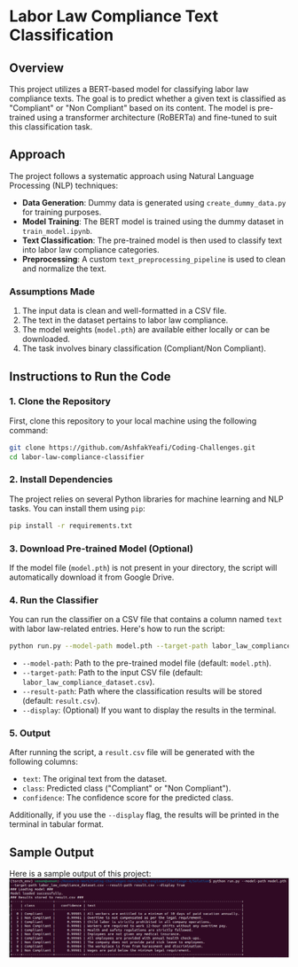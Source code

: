 # Labor Law Compliance Text Classification

## Overview

This project utilizes a BERT-based model for classifying labor law compliance texts. The goal is to predict whether a given text is classified as "Compliant" or "Non Compliant" based on its content. The model is pre-trained using a transformer architecture (RoBERTa) and fine-tuned to suit this classification task.

## Approach

The project follows a systematic approach using Natural Language Processing (NLP) techniques:

- **Data Generation**: Dummy data is generated using `create_dummy_data.py` for training purposes.
- **Model Training**: The BERT model is trained using the dummy dataset in `train_model.ipynb`.
- **Text Classification**: The pre-trained model is then used to classify text into labor law compliance categories.
- **Preprocessing**: A custom `text_preprocessing_pipeline` is used to clean and normalize the text.

### Assumptions Made

1. The input data is clean and well-formatted in a CSV file.
2. The text in the dataset pertains to labor law compliance.
3. The model weights (`model.pth`) are available either locally or can be downloaded.
4. The task involves binary classification (Compliant/Non Compliant).

## Instructions to Run the Code

### 1. Clone the Repository

First, clone this repository to your local machine using the following command:

```bash
git clone https://github.com/AshfakYeafi/Coding-Challenges.git
cd labor-law-compliance-classifier
```

### 2. Install Dependencies

The project relies on several Python libraries for machine learning and NLP tasks. You can install them using `pip`:

```bash
pip install -r requirements.txt
```

### 3. Download Pre-trained Model (Optional)

If the model file (`model.pth`) is not present in your directory, the script will automatically download it from Google Drive.

### 4. Run the Classifier

You can run the classifier on a CSV file that contains a column named `text` with labor law-related entries. Here's how to run the script:

```bash
python run.py --model-path model.pth --target-path labor_law_compliance_dataset.csv --result-path result.csv --display True
```

- `--model-path`: Path to the pre-trained model file (default: `model.pth`).
- `--target-path`: Path to the input CSV file (default: `labor_law_compliance_dataset.csv`).
- `--result-path`: Path where the classification results will be stored (default: `result.csv`).
- `--display`: (Optional) If you want to display the results in the terminal.

### 5. Output

After running the script, a `result.csv` file will be generated with the following columns:

- `text`: The original text from the dataset.
- `class`: Predicted class ("Compliant" or "Non Compliant").
- `confidence`: The confidence score for the predicted class.

Additionally, if you use the `--display` flag, the results will be printed in the terminal in tabular format.

## Sample Output

Here is a sample output of this project:
![My Image](image.png)

